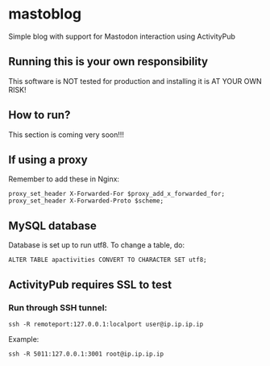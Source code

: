 # mastoblog
Simple blog with support for Mastodon interaction using ActivityPub

## Running this is your own responsibility
This software is NOT tested for production and installing it is AT YOUR OWN RISK!

## How to run?
This section is coming very soon!!!

## If using a proxy
Remember to add these in Nginx:

    proxy_set_header X-Forwarded-For $proxy_add_x_forwarded_for;
    proxy_set_header X-Forwarded-Proto $scheme;

## MySQL database

Database is set up to run utf8. To change a table, do:

    ALTER TABLE apactivities CONVERT TO CHARACTER SET utf8;

## ActivityPub requires SSL to test

### Run through SSH tunnel:

    ssh -R remoteport:127.0.0.1:localport user@ip.ip.ip.ip

Example:

    ssh -R 5011:127.0.0.1:3001 root@ip.ip.ip.ip